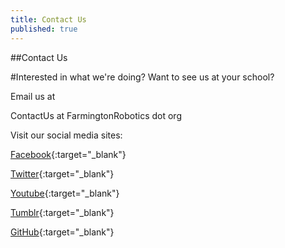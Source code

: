 ```yaml
---
title: Contact Us
published: true
---
```

##Contact Us

#Interested in what we're doing? Want to see us at your school?

Email us at
<!-- Generated by http://johnhaller.com/useful-stuff/obfuscate-mailto -->
  <script language="javascript" type="text/javascript">
  <!--
    document.write('<a href="mai');
    document.write('lto');
    document.write(':&#67;&#111;&#110;&#116;&#97;&#99;&#116;&#85;&#115;');
    document.write('@');
    document.write('&#70;&#97;&#114;&#109;&#105;&#110;&#103;&#116;&#111;&#110;&#82;&#111;&#98;&#111;&#116;&#105;&#99;&#115;&#46;&#111;&#114;&#103;">');
    document.write('&#67;&#111;&#110;&#116;&#97;&#99;&#116;&#85;&#115;');
    document.write('@');
    document.write('&#70;&#97;&#114;&#109;&#105;&#110;&#103;&#116;&#111;&#110;&#82;&#111;&#98;&#111;&#116;&#105;&#99;&#115;&#46;&#111;&#114;&#103;<\/a>');
  // -->
  </script>
  <noscript>
    &#67;&#111;&#110;&#116;&#97;&#99;&#116;&#85;&#115; at
    &#70;&#97;&#114;&#109;&#105;&#110;&#103;&#116;&#111;&#110;&#82;&#111;&#98;&#111;&#116;&#105;&#99;&#115; dot &#111;&#114;&#103;
  </noscript>

Visit our social media sites:

[Facebook](https://www.facebook.com/FRC178){:target="_blank"}

[Twitter](https://twitter.com/team178){:target="_blank"}

[Youtube](https://www.youtube.com/user/Team178Enforcers){:target="_blank"}

[Tumblr](http://whatisfrc.tumblr.com/){:target="_blank"}

[GitHub](https://github.com/team178){:target="_blank"}
